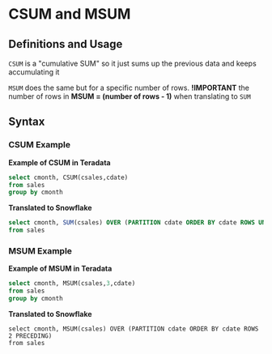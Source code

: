 
# CSUM and MSUM

## Definitions and Usage
`CSUM` is a "cumulative SUM" so it just sums up the previous data and keeps accumulating it

`MSUM` does the same but for a specific number of rows. **!IMPORTANT** the number of rows in **MSUM = (number of rows - 1)** when translating to `SUM`

## Syntax

### CSUM Example
**Example of CSUM in Teradata**

```sql
select cmonth, CSUM(csales,cdate)
from sales
group by cmonth
```

**Translated to Snowflake**

```sql
select cmonth, SUM(csales) OVER (PARTITION cdate ORDER BY cdate ROWS UNBOUNDED PRECEDING)
from sales
```
### MSUM Example

**Example of MSUM in Teradata**
```sql
select cmonth, MSUM(csales,3,cdate)
from sales
group by cmonth
```

**Translated to Snowflake**
```
select cmonth, MSUM(csales) OVER (PARTITION cdate ORDER BY cdate ROWS 2 PRECEDING)
from sales
```


